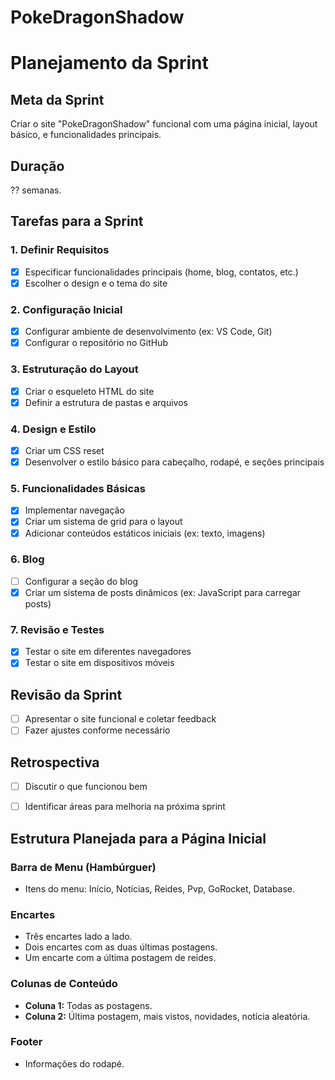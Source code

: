 # PokeDragonShadow

# Planejamento da Sprint

## Meta da Sprint
Criar o site "PokeDragonShadow" funcional com uma página inicial, layout básico, e funcionalidades principais.

## Duração
 ?? semanas.

## Tarefas para a Sprint

### 1. Definir Requisitos
- [x] Especificar funcionalidades principais (home, blog, contatos, etc.)
- [x] Escolher o design e o tema do site

### 2. Configuração Inicial
- [x] Configurar ambiente de desenvolvimento (ex: VS Code, Git)
- [x] Configurar o repositório no GitHub

### 3. Estruturação do Layout
- [x] Criar o esqueleto HTML do site
- [x] Definir a estrutura de pastas e arquivos

### 4. Design e Estilo
- [x] Criar um CSS reset
- [x] Desenvolver o estilo básico para cabeçalho, rodapé, e seções principais

### 5. Funcionalidades Básicas
- [x] Implementar navegação
- [x] Criar um sistema de grid para o layout
- [x] Adicionar conteúdos estáticos iniciais (ex: texto, imagens)

### 6. Blog
- [ ] Configurar a seção do blog
- [x] Criar um sistema de posts dinâmicos (ex: JavaScript para carregar posts)

### 7. Revisão e Testes
- [x] Testar o site em diferentes navegadores
- [x] Testar o site em dispositivos móveis

## Revisão da Sprint
- [ ] Apresentar o site funcional e coletar feedback
- [ ] Fazer ajustes conforme necessário

## Retrospectiva
- [ ] Discutir o que funcionou bem
- [ ] Identificar áreas para melhoria na próxima sprint


## Estrutura Planejada para a Página Inicial

### Barra de Menu (Hambúrguer)
- Itens do menu: Início, Notícias, Reides, Pvp, GoRocket, Database.

### Encartes
- Três encartes lado a lado.
- Dois encartes com as duas últimas postagens.
- Um encarte com a última postagem de reides.

### Colunas de Conteúdo
- **Coluna 1:** Todas as postagens.
- **Coluna 2:** Última postagem, mais vistos, novidades, notícia aleatória.

### Footer
- Informações do rodapé.
